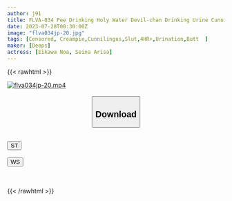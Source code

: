 ```yaml
---
author: j91
title: FLVA-034 Pee Drinking Holy Water Devil-chan Drinking Urine Cunnilingus Smells And Tastes Of Urine Smell Oko ○ Co ○ Tongue Rubbed With Explosive Urination SEX Squirting Big Ass Gal Goes Crazy With SEX!
date: 2023-07-28T00:30:00Z
image: "flva034jp-20.jpg"
tags: [Censored, Creampie,Cunnilingus,Slut,4HR+,Urination,Butt	]
maker: [Deeps]
actress: [Eikawa Noa, Seina Arisa]
---
```



{{< rawhtml >}}

<div class="video" data-videoid="7KM4ZX4YjgCAqD1">
    <a href="javascript:;">
        <img src="https://my.j91.asia/posts/flva034jp-20/flva034jp-20.jpg" width="WIDTH" height="HEIGHT" alt="flva034jp-20.mp4" loading="lazy">
    </a>
</div>

<script type="text/javascript" src="https://j91.asia/asset/on-demand-st.js"></script>

<br>
  <link rel="stylesheet" href="https://j91.asia/asset/bs5.css">
  
  <center>
  <button class="btn btn-primary" type="button" data-bs-toggle="collapse" data-bs-target=".multi-collapse" aria-expanded="false" aria-controls="multiCollapseExample1 multiCollapseExample2"><h2>Download</h2></button></center>
</p>
<div class="row">
  <div class="col">
    <div class="collapse multi-collapse" id="multiCollapseExample1">
      <div class="card card-body">
	      	      <br>
<div class="buttons">  
<a href="https://streamtape.to/v/7KM4ZX4YjgCAqD1"><button class="btn-hover color-3"><i class="fa fa-download"></i> ST</button></a></div>
    </div>
  </div>
</div>
  <div class="col">
    <div class="collapse multi-collapse" id="multiCollapseExample2">
      <div class="card card-body">
	      <br>
<div class="buttons">
    <a href="https://wolfstream.tv/jhi2i9zvfbe3.html"><button class="btn-hover color-9"><i class="fa fa-download"></i> WS</button></a></div>
<br><br>
      </div>
    </div>
  </div>
</div>

{{< /rawhtml >}}